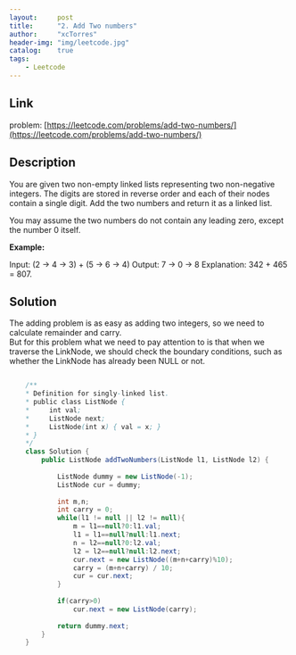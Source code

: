 ```yaml
---
layout:     post
title:      "2. Add Two numbers"
author:     "xcTorres"
header-img: "img/leetcode.jpg"
catalog:    true
tags:
    - Leetcode
---  
```

## Link
problem: [https://leetcode.com/problems/add-two-numbers/](https://leetcode.com/problems/add-two-numbers/)

## Description  

You are given two non-empty linked lists representing two non-negative integers. The digits are stored in reverse order and each of their nodes contain a single digit. Add the two numbers and return it as a linked list.

You may assume the two numbers do not contain any leading zero, except the number 0 itself.

**Example:**

Input: (2 -> 4 -> 3) + (5 -> 6 -> 4)
Output: 7 -> 0 -> 8
Explanation: 342 + 465 = 807.  

## Solution  
The adding problem is as easy as adding two integers, so we need to calculate remainder and carry.  
But for this problem what we need to pay attention to is that when we traverse the LinkNode, we should check the boundary conditions, such as whether the LinkNode has already been NULL or not.

```java

    /**
    * Definition for singly-linked list.
    * public class ListNode {
    *     int val;
    *     ListNode next;
    *     ListNode(int x) { val = x; }
    * }
    */
    class Solution {
        public ListNode addTwoNumbers(ListNode l1, ListNode l2) {
            
            ListNode dummy = new ListNode(-1);
            ListNode cur = dummy;
            
            int m,n;
            int carry = 0;
            while(l1 != null || l2 != null){
                m = l1==null?0:l1.val;
                l1 = l1==null?null:l1.next;
                n = l2==null?0:l2.val;
                l2 = l2==null?null:l2.next;
                cur.next = new ListNode((m+n+carry)%10);
                carry = (m+n+carry) / 10;
                cur = cur.next;
            }
            
            if(carry>0)
                cur.next = new ListNode(carry);
            
            return dummy.next;
        }
    }

```
